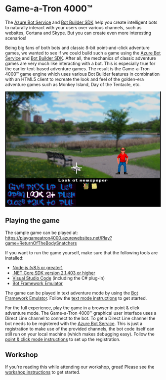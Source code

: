 # Game-a-Tron 4000™

The [Azure Bot Service](https://docs.microsoft.com/en-us/azure/bot-service/?view=azure-bot-service-4.0) and [Bot Builder SDK](https://github.com/Microsoft/BotBuilder) help you create intelligent bots to naturally interact with your users over various channels, such as websites, Cortana and Skype. But you can create even more interesting scenarios!

Being big fans of both bots and classic 8-bit point-and-click adventure games, we wanted to see if we could build such a game using the [Azure Bot Service](https://docs.microsoft.com/en-us/azure/bot-service/?view=azure-bot-service-4.0) and [Bot Builder SDK](https://github.com/Microsoft/BotBuilder). After all, the mechanics of classic adventure games are very much like interacting with a bot. This is especially true for the earlier text-based adventure games. The result is the Game-a-Tron 4000™ game engine which uses various Bot Builder 
features in combination with an HTML5 client to recreate the look and feel of the golden-era adventure games such as Monkey Island, Day of the Tentacle, etc.

![Game-a-Tron 4000 gameplay](./docs/images/pointclick-gameplay.png)

## Playing the game

The sample game can be played at: https://playgameatron4000.azurewebsites.net/Play?game=ReturnOfTheBodySnatchers

If you want to run the game yourself, make sure that the following tools are installed:

- [Node.js (v8.5 or greater)](https://nodejs.org/)
- [.NET Core SDK version 2.1.403 or higher](https://www.microsoft.com/net/download)
- [Visual Studio Code](https://code.visualstudio.com/download) (including the C# plug-in)
- [Bot Framework Emulator](https://github.com/Microsoft/BotFramework-Emulator)

The game can be played in text adventure mode by using the [Bot Framework Emulator](https://github.com/Microsoft/BotFramework-Emulator). Follow the [text mode instructions](./docs/textmode.md) to get started.

For the full experience, play the game in a browser in point & click adventure mode. The Game-a-Tron 4000™ graphical user interface uses a Direct Line channel to connect to the bot. To get a Direct Line channel the bot needs to be registered with the [Azure Bot Service](https://azure.microsoft.com/en-us/services/bot-service/). This is just a registration to make use of the provided channels, the bot code itself can still run on your local machine (which makes debugging easy). Follow the [point & click mode instructions](./docs/pointclickmode.md) to set up the registration.

## Workshop

If you're reading this while attending our workshop, great! Please see the [workshop instructions](./docs/workshop.md) to get started.